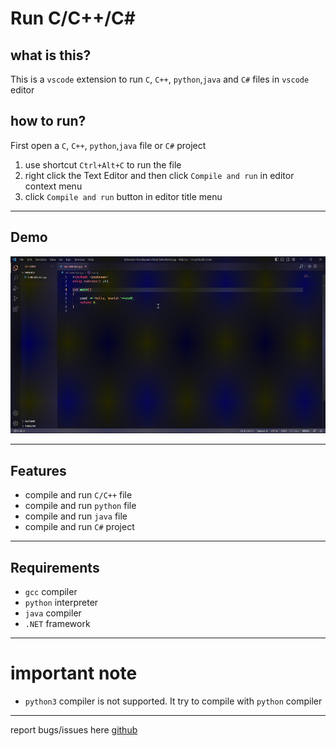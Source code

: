 # Run C/C++/C#

## what is this?
This is a `vscode` extension to run `C`, `C++`, `python`,`java` and `C#` files in `vscode` editor

## how to run?
First open a `C`, `C++`, `python`,`java`  file or `C#` project
1. use shortcut `Ctrl+Alt+C` to run the file
1. right click the Text Editor and then click `Compile and run` in editor context menu
1. click `Compile and run` button in editor title menu

----

## Demo

![demo](media/screenshots/demo.gif)

----

## Features

- compile and run `C/C++` file
- compile and run `python` file
- compile and run `java` file
- compile and run `C#` project

----

## Requirements

- `gcc` compiler
- `python` interpreter
- `java` compiler
- `.NET` framework

---

# important note
- `python3` compiler is not supported. It try to compile with `python` compiler

----

report bugs/issues here [github](https://github.com/AbrarShakhi/runccpp-vsce/issues)